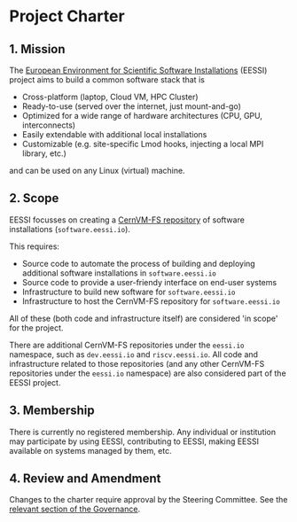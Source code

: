 <!-- 
A project charter discusses _what the open source project is and why it exists_. Governance discusses _how the open source project operates_.

Examples

https://docs.clearlydefined.io/docs/community/charter
https://openssf.org/about/charter/
https://github.com/cncf/foundation/blob/main/charter.md
https://github.com/mochajs/mocha/blob/main/PROJECT_CHARTER.md
https://github.com/nodejs/TSC/blob/main/TSC-Charter.md
Combined charter - governance https://github.com/camaraproject/Governance/blob/main/ProjectCharter.md
blog about charters https://opensource.org/blog/what-is-open-governance-drafting-a-charter-for-an-open-source-project
-->

# Project Charter

## 1. Mission
<!-- Describe the project's purpose and the problem it addresses. Include a short mission statement. -->
The [European Environment for Scientific Software Installations](https://www.eessi.io/docs/) (EESSI) project aims to build a common software stack that is

- Cross-platform (laptop, Cloud VM, HPC Cluster)
- Ready-to-use (served over the internet, just mount-and-go)
- Optimized for a wide range of hardware architectures (CPU, GPU, interconnects)
- Easily extendable with additional local installations
- Customizable (e.g. site-specific Lmod hooks, injecting a local MPI library, etc.)

and can be used on any Linux (virtual) machine.

## 2. Scope
<!-- Define what is within the scope of the project and what is explicitly out of scope. -->
EESSI focusses on creating a [CernVM-FS repository](https://cvmfs.readthedocs.io/en/stable/cpt-repo.html) of software installations (`software.eessi.io`).

This requires:

- Source code to automate the process of building and deploying additional software installations in `software.eessi.io`
- Source code to provide a user-friendy interface on end-user systems
- Infrastructure to build new software for `software.eessi.io`
- Infrastructure to host the CernVM-FS repository for `software.eessi.io`

All of these (both code and infrastructure itself) are considered 'in scope' for the project.

There are additional CernVM-FS repositories under the `eessi.io` namespace, such as `dev.eessi.io` and `riscv.eessi.io`. All code and infrastructure related to those repositories (and any other CernVM-FS repositories under the `eessi.io` namespace) are also considered part of the EESSI project.

## 3. Membership
<!-- Who can join or participate? Are there any requirements (e.g., code contributions, voting eligibility)? -->
There is currently no registered membership. Any individual or institution may participate by using EESSI, contributing to EESSI, making EESSI available on systems managed by them, etc.

## 4. Review and Amendment
Changes to the charter require approval by the Steering Committee. See the [relevant section of the Governance](governance.md#voting-by-sc).
